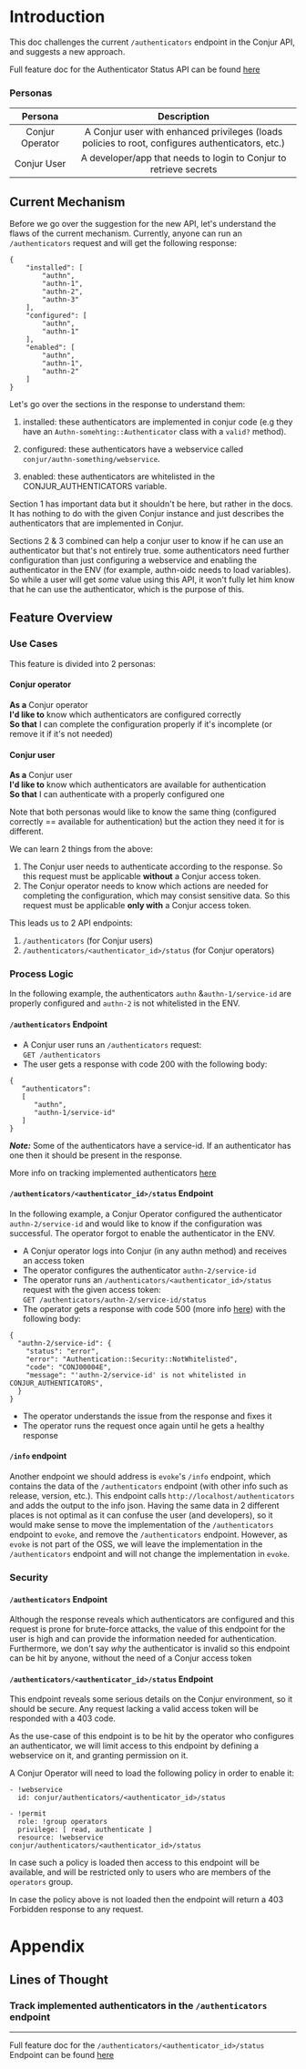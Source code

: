 # Introduction

This doc challenges the current `/authenticators` endpoint in the Conjur API, and
suggests a new approach.

Full feature doc for the Authenticator Status API can be found [here](authenticator_status_api.md)

### Personas

|     **Persona**    |                       **Description**                             |
|:---------------:|:-----------------------------------------------------------------:|
| Conjur Operator | A Conjur user with enhanced privileges (loads policies to root, configures authenticators, etc.) |
| Conjur User     | A developer/app that needs to login to Conjur to retrieve secrets |

## Current Mechanism

Before we go over the suggestion for the new API, let's understand the flaws of
the current mechanism. Currently, anyone can run an `/authenticators` request 
and will get the following response:
```
{
    "installed": [
        "authn",
        "authn-1",
        "authn-2",
        "authn-3"
    ],
    "configured": [
        "authn",
        "authn-1"
    ],
    "enabled": [
        "authn",
        "authn-1",
        "authn-2"
    ]
}
```

Let's go over the sections in the response to understand them:

1. installed: these authenticators are implemented in conjur code 
(e.g they have an `Authn-somehting::Authenticator` class with a `valid?` method).

1. configured: these authenticators have a webservice called 
`conjur/authn-something/webservice`.

1. enabled: these authenticators are whitelisted in the CONJUR_AUTHENTICATORS variable.

Section 1 has important data but it shouldn't be here, but rather in the docs. It has
nothing to do with the given Conjur instance and just describes the authenticators that
are implemented in Conjur.

Sections 2 & 3 combined can help a conjur user to know if he can use an authenticator
but that's not entirely true. some authenticators need further configuration than 
just configuring a webservice and enabling the authenticator in the ENV (for example, 
authn-oidc needs to load variables). So while a user will get _some_ value using this API, 
it won't fully let him know that he can use the authenticator, which is the purpose of this.

## Feature Overview 

### Use Cases

This feature is divided into 2 personas:

#### Conjur operator

**As a** Conjur operator\
**I'd like to** know which authenticators are configured correctly\
**So that** I can complete the configuration properly if it's incomplete (or remove
it if it's not needed)

#### Conjur user

**As a** Conjur user\
**I'd like to** know which authenticators are available for authentication\
**So that** I can authenticate with a properly configured one

Note that both personas would like to know the same thing (configured correctly == available for authentication)
but the action they need it for is different. 

We can learn 2 things from the above:

1. The Conjur user needs to authenticate according to the response. So this request must be applicable **without** a Conjur access token. 
1. The Conjur operator needs to know which actions are needed for completing the configuration,
which may consist sensitive data. So this request must be applicable **only with** a Conjur access token.

This leads us to 2 API endpoints:

1. `/authenticators` (for Conjur users)
1. `/authenticators/<authenticator_id>/status` (for Conjur operators)

### Process Logic

In the following example, the authenticators `authn` &`authn-1/service-id` are properly configured
and `authn-2` is not whitelisted in the ENV.

#### `/authenticators` Endpoint

- A Conjur user runs an `/authenticators` request:\
`GET /authenticators`
- The user gets a response with code 200 with the following body:
```
{
   “authenticators”:
   [
      "authn",
      "authn-1/service-id"
   ]
}
```

***Note:*** Some of the authenticators have a service-id. If an authenticator has one then it should
be present in the response.

More info on tracking implemented authenticators [here](authenticators_api.md#track-implemented-authenticators-in-the-authenticators-endpoint)

#### `/authenticators/<authenticator_id>/status` Endpoint

In the following example, a Conjur Operator configured the authenticator `authn-2/service-id` and would like
to know if the configuration was successful. The operator forgot to enable the authenticator in the ENV.

- A Conjur operator logs into Conjur (in any authn method) and receives an access token
- The operator configures the authenticator `authn-2/service-id`
- The operator runs an `/authenticators/<authenticator_id>/status` request with the given access token:\
`GET /authenticators/authn-2/service-id/status`
- The operator gets a response with code 500 (more info [here](authenticator_status_api.md#response-code-for-unhealthy-authenticators)) with the following body:
```
{
  "authn-2/service-id": {
    "status": "error",
    "error": "Authentication::Security::NotWhitelisted",
    "code": "CONJ00004E",
    "message": "'authn-2/service-id' is not whitelisted in CONJUR_AUTHENTICATORS",
  }
}
```
- The operator understands the issue from the response and fixes it
- The operator runs the request once again until he gets a healthy response

#### `/info` endpoint

Another endpoint we should address is `evoke`'s `/info` endpoint, which contains the data of the `/authenticators` endpoint
(with other info such as release, version, etc.). This endpoint calls `http://localhost/authenticators` and adds the output to the info
json. Having the same data in 2 different places is not optimal as it can confuse the user (and developers), so it would make sense to move the
implementation of the `/authenticators` endpoint to `evoke`, and remove the `/authenticators` endpoint.
However, as `evoke` is not part of the OSS, we will leave the implementation in the `/authenticators` endpoint and will not change the implementation in `evoke`.

### Security

#### `/authenticators` Endpoint

Although the response reveals which authenticators are configured and this request is prone
for brute-force attacks, the value of this endpoint for the user is high and can
provide the information needed for authentication. Furthermore, we don't say _why_
the authenticator is invalid so this endpoint can be hit by anyone,
without the need of a Conjur access token



#### `/authenticators/<authenticator_id>/status` Endpoint

This endpoint reveals some serious details on the Conjur environment, so it should be 
secure. Any request lacking a valid access token will be responded with a 403 code.

As the use-case of this endpoint is to be hit by the operator who configures an
authenticator, we will limit access to this endpoint by defining a webservice on it,
and granting permission on it.

A Conjur Operator will need to load the following policy in order to enable it:
```
- !webservice
  id: conjur/authenticators/<authenticator_id>/status
  
- !permit
  role: !group operators
  privilege: [ read, authenticate ]
  resource: !webservice conjur/authenticators/<authenticator_id>/status
```

In case such a policy is loaded then access to this endpoint will be available, and
will be restricted only to users who are members of the `operators` group. 

In case the policy above is not loaded then the endpoint will return a 403 Forbidden response to any request.

# Appendix
## Lines of Thought

### Track implemented authenticators in the `/authenticators` endpoint


---

Full feature doc for the `/authenticators/<authenticator_id>/status` Endpoint can be found [here](authenticator_status_api.md)